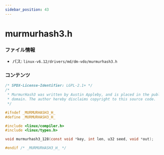 ```yaml
---
sidebar_position: 43
---
```

# murmurhash3.h

### ファイル情報

- パス: `linux-v6.12/drivers/md/dm-vdo/murmurhash3.h`

### コンテンツ

```h
/* SPDX-License-Identifier: LGPL-2.1+ */
/*
 * MurmurHash3 was written by Austin Appleby, and is placed in the public
 * domain. The author hereby disclaims copyright to this source code.
 */

#ifndef _MURMURHASH3_H_
#define _MURMURHASH3_H_

#include <linux/compiler.h>
#include <linux/types.h>

void murmurhash3_128(const void *key, int len, u32 seed, void *out);

#endif /* _MURMURHASH3_H_ */

```
